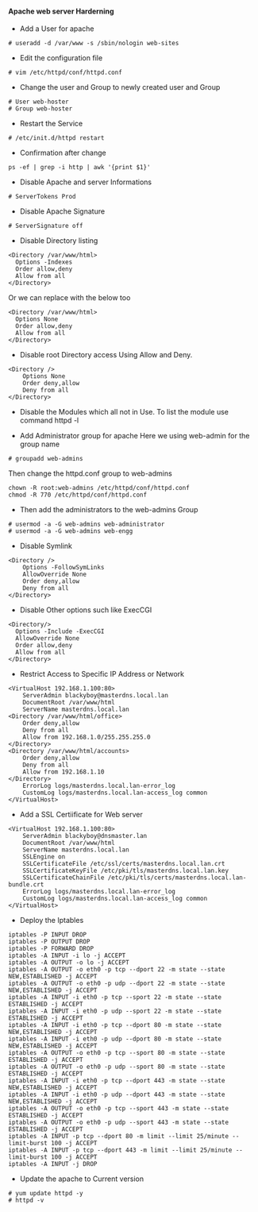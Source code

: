 #### Apache web server Harderning

* Add a User for apache

```
# useradd -d /var/www -s /sbin/nologin web-sites
```

* Edit the configuration file

```
# vim /etc/httpd/conf/httpd.conf
```

* Change the user and Group to newly created user and Group

```
# User web-hoster
# Group web-hoster
```

* Restart the Service 

```
# /etc/init.d/httpd restart
```

* Confirmation after change 

```
ps -ef | grep -i http | awk '{print $1}'
```

* Disable Apache and server Informations


```
# ServerTokens Prod
```

* Disable Apache Signature 


```
# ServerSignature off
```

* Disable Directory listing


```
<Directory /var/www/html>
  Options -Indexes
  Order allow,deny
  Allow from all
</Directory>
```


Or we can replace with the below too


```
<Directory /var/www/html>
  Options None
  Order allow,deny
  Allow from all
</Directory>
```

* Disable root Directory access Using Allow and Deny.


```
<Directory />
    Options None
    Order deny,allow
    Deny from all
</Directory>
```

* Disable the Modules which all not in Use.
  To list the module use command httpd -l


* Add Administrator group for apache
  Here we using web-admin for the group name


```
# groupadd web-admins
```

Then change the httpd.conf group to web-admins


```
chown -R root:web-admins /etc/httpd/conf/httpd.conf
chmod -R 770 /etc/httpd/conf/httpd.conf
```

* Then add the administrators to the web-admins Group


```
# usermod -a -G web-admins web-administrator
# usermod -a -G web-admins web-engg
```


* Disable Symlink 


```
<Directory />
    Options -FollowSymLinks
    AllowOverride None
    Order deny,allow
    Deny from all
</Directory>
```

* Disable Other options such like ExecCGI


```
<Directory/>
  Options -Include -ExecCGI
  AllowOverride None
  Order allow,deny
  Allow from all
</Directory>
```

* Restrict Access to Specific IP Address or Network


```
<VirtualHost 192.168.1.100:80>
    ServerAdmin blackyboy@masterdns.local.lan
    DocumentRoot /var/www/html
    ServerName masterdns.local.lan
<Directory /var/www/html/office>
    Order deny,allow
    Deny from all
    Allow from 192.168.1.0/255.255.255.0
</Directory>
<Directory /var/www/html/accounts>
    Order deny,allow
    Deny from all
    Allow from 192.168.1.10
</Directory>
    ErrorLog logs/masterdns.local.lan-error_log
    CustomLog logs/masterdns.local.lan-access_log common
</VirtualHost>
```


* Add a SSL Certiificate for Web server


```
<VirtualHost 192.168.1.100:80>
    ServerAdmin blackyboy@dnsmaster.lan
    DocumentRoot /var/www/html
    ServerName masterdns.local.lan
    SSLEngine on
    SSLCertificateFile /etc/ssl/certs/masterdns.local.lan.crt
    SSLCertificateKeyFile /etc/pki/tls/masterdns.local.lan.key
    SSLCertificateChainFile /etc/pki/tls/certs/masterdns.local.lan-bundle.crt
    ErrorLog logs/masterdns.local.lan-error_log
    CustomLog logs/masterdns.local.lan-access_log common
</VirtualHost>
```

* Deploy the Iptables 


```
iptables -P INPUT DROP
iptables -P OUTPUT DROP
iptables -P FORWARD DROP
iptables -A INPUT -i lo -j ACCEPT
iptables -A OUTPUT -o lo -j ACCEPT
iptables -A OUTPUT -o eth0 -p tcp --dport 22 -m state --state NEW,ESTABLISHED -j ACCEPT
iptables -A OUTPUT -o eth0 -p udp --dport 22 -m state --state NEW,ESTABLISHED -j ACCEPT
iptables -A INPUT -i eth0 -p tcp --sport 22 -m state --state ESTABLISHED -j ACCEPT
iptables -A INPUT -i eth0 -p udp --sport 22 -m state --state ESTABLISHED -j ACCEPT
iptables -A INPUT -i eth0 -p tcp --dport 80 -m state --state NEW,ESTABLISHED -j ACCEPT
iptables -A INPUT -i eth0 -p udp --dport 80 -m state --state NEW,ESTABLISHED -j ACCEPT
iptables -A OUTPUT -o eth0 -p tcp --sport 80 -m state --state ESTABLISHED -j ACCEPT
iptables -A OUTPUT -o eth0 -p udp --sport 80 -m state --state ESTABLISHED -j ACCEPT
iptables -A INPUT -i eth0 -p tcp --dport 443 -m state --state NEW,ESTABLISHED -j ACCEPT
iptables -A INPUT -i eth0 -p udp --dport 443 -m state --state NEW,ESTABLISHED -j ACCEPT
iptables -A OUTPUT -o eth0 -p tcp --sport 443 -m state --state ESTABLISHED -j ACCEPT
iptables -A OUTPUT -o eth0 -p udp --sport 443 -m state --state ESTABLISHED -j ACCEPT
iptables -A INPUT -p tcp --dport 80 -m limit --limit 25/minute --limit-burst 100 -j ACCEPT
iptables -A INPUT -p tcp --dport 443 -m limit --limit 25/minute --limit-burst 100 -j ACCEPT
iptables -A INPUT -j DROP
```

* Update the apache to Current version


```
# yum update httpd -y
# httpd -v
```
